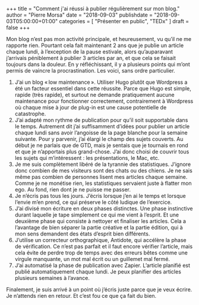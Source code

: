 +++
title      = "Comment j'ai réussi à publier régulièrement sur mon blog."
author     = "Pierre Morsa"
date        = "2018-09-03"
publishdate = "2018-09-03T05:00:00+01:00" 
categories = [ "Présenter en public", "TEDx" ]
draft      = false
+++

Mon blog n’est pas mon activité principale, et heureusement, vu qu’il ne me rapporte rien. Pourtant cela fait maintenant 2 ans que je publie un article chaque lundi, à l’exception de la pause estivale, alors qu’auparavant j’arrivais péniblement à publier 3 articles par an, et que cela se faisait toujours dans la douleur. En y réfléchissant, il y a plusieurs points qui m’ont permis de vaincre la procrastination. Les voici, sans ordre particulier. 

1. J’ai un blog « low maintenance ». Utiliser Hugo plutôt que Wordpress a été un facteur essentiel dans cette réussite. Parce que Hugo est simple, rapide (très rapide), et surtout ne demande pratiquement aucune maintenance pour fonctionner correctement, contrairement à Wordpress où chaque mise à jour de plug-in est une cause potentielle de catastrophe.
2. J’ai adapté mon rythme de publication pour qu’il soit supportable dans le temps. Autrement dit j’ai suffisamment d’idées pour publier un article chaque lundi sans avoir l’angoisse de la page blanche pour la semaine suivante. Pour y parvenir, j’ai élargi le champ des sujets couverts. Au début je ne parlais que de GTD, mais je sentais que je tournais en rond et que je n’apportais plus grand-chose. J’ai donc choisi de couvrir tous les sujets qui m’intéressent : les présentations, le Mac, etc.
3. Je me suis complètement libéré de la tyrannie des statistiques. J’ignore donc combien de mes visiteurs sont des chats ou des chiens. Je ne sais même pas combien de personnes lisent mes articles chaque semaine. Comme je ne monétise rien, les statistiques servaient juste à flatter mon ego. Au fond, rien dont je ne puisse me passer.
4. Je n’écris pas tous les jours. J’écris lorsque j’en ai le temps et lorsque l’envie m’en prend, ce qui préserve le côté ludique de l’exercice. 
5. J’ai divisé mon écriture en deux phases distinctes. Une phase instinctive durant laquelle je tape simplement ce qui me vient à l’esprit. Et une deuxième phase qui consiste à nettoyer et finaliser les articles. Cela a l’avantage de bien séparer la partie créative et la partie édition, qui à mon sens demandent des états d’esprit bien différents.
6. J’utilise un correcteur orthographique, Antidote, qui accélère la phase de vérification. Ce n’est pas parfait et il faut encore vérifier l’article, mais cela évite de perdre trop de temps avec des erreurs bêtes comme une virgule manquante, un mot mal écrit ou un guillemet mal fermé.
7. J’ai automatisé la phase de publication avec Zapier. L’article planifié est publié automatiquement chaque lundi. Je peux planifier des articles plusieurs semaines à l’avance.

Finalement, je suis arrivé à un point où j’écris juste parce que je veux écrire. Je n’attends rien en retour. Et c’est fou ce que ça fait du bien.
